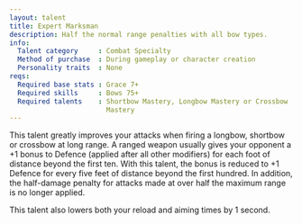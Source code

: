 ```yaml
---
layout: talent
title: Expert Marksman
description: Half the normal range penalties with all bow types.
info:
  Talent category     : Combat Specialty
  Method of purchase  : During gameplay or character creation
  Personality traits  : None
reqs:
  Required base stats : Grace 7+
  Required skills     : Bows 75+
  Required talents    : Shortbow Mastery, Longbow Mastery or Crossbow
                        Mastery
---
```


This talent greatly improves your attacks when firing a longbow, shortbow or
crossbow at long range.  A ranged weapon usually gives your opponent a +1 bonus
to Defence (applied after all other modifiers) for each foot of distance beyond
the first ten.  With this talent, the bonus is reduced to +1 Defence for every
five feet of distance beyond the first hundred.  In addition, the half-damage
penalty for attacks made at over half the maximum range is no longer applied.

This talent also lowers both your reload and aiming times by 1 second.
